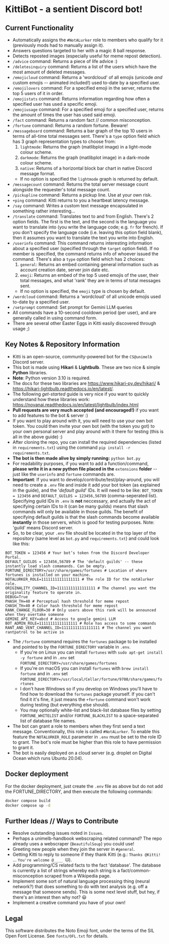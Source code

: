 # KittiBot - a sentient Discord bot!

## Current Functionality

- Automatically assigns the `#NotALurker` role to members who qualify for it (previously mods had to manually assign it).
- Answers questions targeted to her with a magic 8 ball response.
- Detects reposted images (especially useful for meme repost detection).
- `/advice` command: Returns a piece of life advice :)
- `/deletesinquiry` command: Returns a list of the users which have the most amount of deleted messages.
- `/emojicloud` command: Returns a 'wordcloud' of all emojis (unicode _and_ custom emojis -- animated included!) used to-date by a specified user.
- `/emojilovers` command: For a specified emoji in the server, returns the top 5 users of it in order.
- `/emojistats` command: Returns information regarding how often a specified user has used a specific emoji.
- `/emojiusage` command: For a specified emoji for a specified user, returns the amount of times the user has used said emoji.
- `/fact` command: Returns a random fact // common misconception.
- `/fortune` command: Returns a random fortune. Beware!
- `/messageboard` command: Returns a bar graph of the top 10 users in terms of all-time total messages sent. There's a `type` option field which has 3 graph representation types to choose from:
  1. `lightmode`: Returns the graph (matlibplot image) in a light-mode colour scheme.
  2. `darkmode`: Returns the graph (matlibplot image) in a dark-mode colour scheme.
  3. `native`: Returns of a horizontal block bar chart in native Discord message format.
  - If no option is specified the `lightmode` graph is returned by default.
- `/messagecount` command: Returns the total server message count alongside the requester's total message count.
- `/pickupline` command: Returns a pickup line. Use at your own risk.
- `+ping` command: Kitti returns to you a heartbeat latency message.
- `/say` command: Writes a custom text message encapsulated in something rather interesting...
- `/translate` command: Translates text to and from English. There's 2 option fields. The first is the text, and the second is the language you want to translate into (you write the language code; e.g. `fr` for french). If you don't specify the language code (i.e. leaving this option field blank), then it assumes you want to translate the text you write into English.
- `/userinfo` command: This command returns interesting information about a specified user (specified through the `target` option field). If no member is specified, the command returns info of whoever issued the command. There's also a `type` option field which has 2 choices:
  1. `general`: Returns an embed containing general information such as account creation date, server join date etc.
  2. `emoji`: Returns an embed of the top 5 used emojis of the user, their total messages, and what 'rank' they are in terms of total messages sent.
  - If no option is specified, the `emoji` type is chosen by default.
- `/wordcloud` command: Returns a 'wordcloud' of all unicode emojis used to-date by a specified user.
- `/setprompt` command: Set prompt for Gemini LLM queries
- All commands have a 10-second cooldown period (per user), and are generally called in using command form.
- There are several other Easter Eggs in Kitti easily discovered through usage ;)

## Key Notes & Repository Information

- Kitti is an open-source, community-powered bot for the `CS@unimelb` Discord server.
- This bot is made using **Hikari** & **Lightbulb**. These are two nice & simple **Python** libraries.
- **Note**: Python version 3.10 is required.
- The docs for these two libraries are https://www.hikari-py.dev/hikari/ & https://hikari-lightbulb.readthedocs.io/en/latest/.
- The following _get-started_ guide is very nice if you want to quickly understand how these libraries work: https://novanai.readthedocs.io/en/latest/lightbulb/index.html
- **Pull requests are very much accepted (and encouraged!)** if you want to add features to the bot & server :)
- If you want to play around with it, you will need to use your own bot token. You could then invite your own bot (with the token you got) to your own personal server and play around with it there for testing (this is all in the above guide) :)
- After cloning the repo, you can install the required dependencies (listed in `requirements.txt`) using the command `pip install -r requirements.txt`.
- **The bot is then made alive by simply running:** `python bot.py`
- For readability purposes, if you want to add a function/command, **please write it in a new python file placed in the** `extensions` **folder** -- just like the `userinfo` and `fortune` commands are.
- **Important**: If you want to develop/contribute/test/play-around, you will need to create a `.env` file and inside it add your bot token (as explained in the guide), and the '_default guild_' IDs. It will need to be like: `BOT_TOKEN = 123456` and `DEFAULT_GUILDS = 123456,56789` (comma-seperated list). Specifying guild IDs in `.env` is **not** neccessary, and actually the act of specifying certain IDs to it (can be many guilds) means that slash commands will only be available in those guilds. The benefit of specifying default guilds is that the slash commands become available **instantly** in those servers, which is good for testing purposes. Note: 'guild' means Discord server.
- So, to be clear, your `.env` file should be located in the top layer of the repository (same level as `bot.py` and `requirements.txt`) and could look like this:

```
BOT_TOKEN = 123456 # Your bot’s token from the Discord Developer Portal.
DEFAULT_GUILDS = 123456,56789 # The 'default guilds' -- these instantly load slash comamands. Can be empty.
FORTUNE_DIRECTORY=/usr/share/games/fortunes # Location of where fortunes is installed on your machine.
NOTALURKER_ROLE=11111111111111111 # The role ID for the notAlurker role.
ORIGINALITY_CHANNEL_ID=11111111111111111 # The channel you want the originality feature to operate in.
DEBUG=True
PHASH_TH=40 # Perceptual hash threshold for meme repost
CHASH_TH=40 # Color hash threshold for meme repost
RANK_CHANGE_FLOOR=30 # Only users above this rank will be announced when they overtake someone
GEMINI_API_KEY=abcd # Access to google gemini LLM
BOT_ADMIN_ROLE=11111111111111111 # Role has access to some commands
RANT_AND_VENT_CHANNEL_ID=11111111111111111 # The channel you want rantpatrol to be active in
```

- The `/fortune` command requires the `fortunes` package to be installed and pointed to by the `FORTUNE_DIRECTORY` variable in `.env`.
  - If you're on Linux you can install `fortunes` with `sudo apt-get install -y fortune` and in `.env` set `FORTUNE_DIRECTORY=/usr/share/games/fortunes`
  - If you're on macOS you can install `fortunes` with `brew install fortune` and in `.env` set `FORTUNE_DIRECTORY=/usr/local/Cellar/fortune/9708/share/games/fortunes`
  - I don't have Windows so if you develop on Windows you'll have to find how to download the `fortunes` package yourself. If you can't find it it's fine, it just means the `+fortune` command won't work during testing (but everything else should).
  - You may optionally white-list and black-list database files by setting `FORTUNE_WHITELIST` and/or `FORTUNE_BLACKLIST` to a space-separated list of database file names.
- The bot can grant a role to members when they first send a text message. Conventionally, this role is called `#NotALurker`. To enable this feature the `NOTALURKER_ROLE` parameter in `.env` must be set to the role ID to grant. The bot's role must be higher than this role to have permission to grant it.
- The bot is easily deployed on a cloud server (e.g. droplet on Digital Ocean which runs Ubuntu 20.04).

## Docker deployment

For the docker deployment, just create the `.env` file as above but do not add the FORTUNE_DIRECTORY, and then execute the following commands:

```bash
docker compose build
docker compose up -d
```

## Further Ideas // Ways to Contribute

- Resolve outstanding issues noted in `Issues`.
- Perhaps a unimelb-handbook webscraping related command? The repo already uses a webscraper (`BeautifulSoup`) you could use!
- Greeting new people when they join the server in `#general`.
- Getting Kitti to reply to someone if they thank Kitti (e.g.: `Thanks @Kitti!` ... `You're welcome @____ 🐱`).
- Add programming/CS related facts to the fact 'database'. The database is currently a list of strings whereby each string is a fact/common-misconception scraped from a Wikipedia page.
- Implement some sort of natural language processing thing (neural network?) that does something to do with text analysis (e.g. off a message that someone sends). This is some next level stuff, but hey, if there's an interest then why not? 😃
- Implement a creative command you have of your own!

## Legal

This software distributes the Noto Emoji font, under the terms of the SIL Open Font License. See `fonts/OFL.txt` for details.
